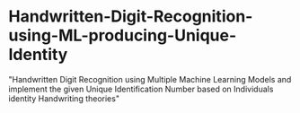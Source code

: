 # Handwritten-Digit-Recognition-using-ML-producing-Unique-Identity
"Handwritten Digit Recognition using Multiple Machine Learning Models and implement the given Unique Identification Number based on Individuals identity Handwriting theories"
